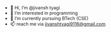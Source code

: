 - 👋 Hi, I’m @jivansh tyagi
- 👀 I’m interested in programming
- 🌱 I’m currently pursuing BTech (CSE)
- 📫 reach me via jivanshtyagi9116@gmail.com

<!---
jaityagiji/jaityagiji is a ✨ special ✨ repository because its `README.md` (this file) appears on your GitHub profile.
You can click the Preview link to take a look at your changes.
--->
